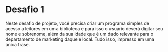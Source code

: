 # Desafio 1

Neste desafio de projeto, você precisa criar um programa simples de acesso a leitores em uma biblioteca e para isso o usuário deverá digitar seu nome e sobrenome, além da sua idade que é um dado relevante para o departamento de marketing daquele local. Tudo isso, impresso em uma única frase.